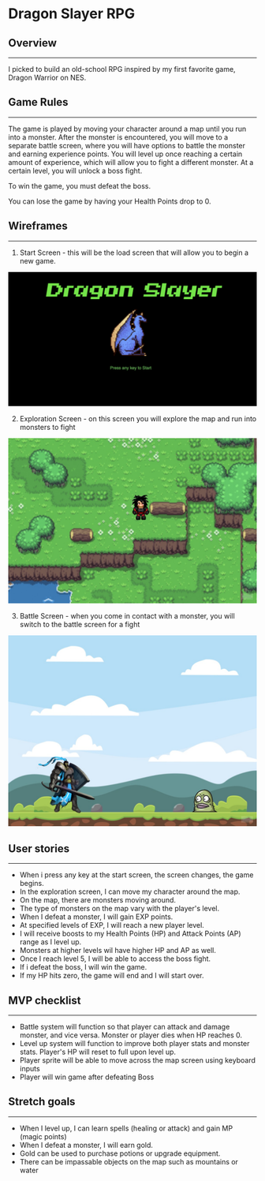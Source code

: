 # Dragon Slayer RPG

## Overview
---
I picked to build an old-school RPG inspired by my first favorite game, Dragon Warrior on NES.


## Game Rules
---
The game is played by moving your character around a map until you run into a monster. After the monster is encountered, you will move to a separate battle screen, where you will have options to battle the monster and earning experience points. You will level up once reaching a certain amount of experience, which will allow you to fight a different monster. At a certain level, you will unlock a boss fight.

To win the game, you must defeat the boss.

You can lose the game by having your Health Points drop to 0. 


## Wireframes
---

1) Start Screen - this will be the load screen that will allow you to begin a new game.

![Alt text](images/StartScreen.png)

2) Exploration Screen - on this screen you will explore the map and run into monsters to fight

![Alt text](images/ExplorationScreen.png)

3) Battle Screen - when you come in contact with a monster, you will switch to the battle screen for a fight

![Alt text](images/BattleScreen.jpg)

## User stories
---

- When i press any key at the start screen, the screen changes, the game begins.
- In the exploration screen, I can move my character around the map.
- On the map, there are monsters moving around. 
- The type of monsters on the map vary with the player's level.
- When I defeat a monster, I will gain EXP points. 
- At specified levels of EXP, I will reach a new player level.
- I will receive boosts to my Health Points (HP) and Attack Points (AP) range as I level up.
- Monsters at higher levels wil have higher HP and AP as well.
- Once I reach level 5, I will be able to access the boss fight.
- If i defeat the boss, I will win the game.
- If my HP hits zero, the game will end and I will start over. 


## MVP checklist
---

- Battle system will function so that player can attack and damage monster, and vice versa. Monster or player dies when HP reaches 0.
- Level up system will function to improve both player stats and monster stats. Player's HP will reset to full upon level up.
- Player sprite will be able to move across the map screen using keyboard inputs
- Player will win game after defeating Boss



## Stretch goals
---

- When I level up, I can learn spells (healing or attack) and gain MP (magic points)
- When I defeat a monster, I will earn gold.
- Gold can be used to purchase potions or upgrade equipment.
- There can be impassable objects on the map such as mountains or water